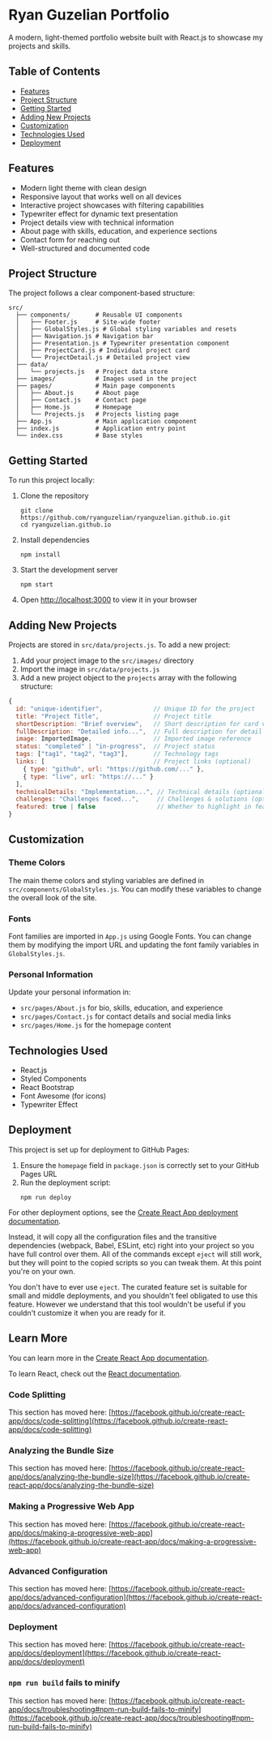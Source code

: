 # Ryan Guzelian Portfolio

A modern, light-themed portfolio website built with React.js to showcase my projects and skills.

## Table of Contents
- [Features](#features)
- [Project Structure](#project-structure)
- [Getting Started](#getting-started)
- [Adding New Projects](#adding-new-projects)
- [Customization](#customization)
- [Technologies Used](#technologies-used)
- [Deployment](#deployment)

## Features

- Modern light theme with clean design
- Responsive layout that works well on all devices
- Interactive project showcases with filtering capabilities
- Typewriter effect for dynamic text presentation
- Project details view with technical information
- About page with skills, education, and experience sections
- Contact form for reaching out
- Well-structured and documented code

## Project Structure

The project follows a clear component-based structure:

```
src/
  ├── components/       # Reusable UI components
  │   ├── Footer.js     # Site-wide footer
  │   ├── GlobalStyles.js # Global styling variables and resets
  │   ├── Navigation.js # Navigation bar
  │   ├── Presentation.js # Typewriter presentation component
  │   ├── ProjectCard.js # Individual project card
  │   └── ProjectDetail.js # Detailed project view
  ├── data/
  │   └── projects.js   # Project data store
  ├── images/           # Images used in the project
  ├── pages/            # Main page components
  │   ├── About.js      # About page
  │   ├── Contact.js    # Contact page
  │   ├── Home.js       # Homepage
  │   └── Projects.js   # Projects listing page
  ├── App.js            # Main application component
  ├── index.js          # Application entry point
  └── index.css         # Base styles
```

## Getting Started

To run this project locally:

1. Clone the repository
   ```
   git clone https://github.com/ryanguzelian/ryanguzelian.github.io.git
   cd ryanguzelian.github.io
   ```

2. Install dependencies
   ```
   npm install
   ```

3. Start the development server
   ```
   npm start
   ```

4. Open [http://localhost:3000](http://localhost:3000) to view it in your browser

## Adding New Projects

Projects are stored in `src/data/projects.js`. To add a new project:

1. Add your project image to the `src/images/` directory
2. Import the image in `src/data/projects.js`
3. Add a new project object to the `projects` array with the following structure:

```javascript
{
  id: "unique-identifier",              // Unique ID for the project
  title: "Project Title",               // Project title
  shortDescription: "Brief overview",   // Short description for card view
  fullDescription: "Detailed info...",  // Full description for detail view
  image: ImportedImage,                 // Imported image reference
  status: "completed" | "in-progress",  // Project status
  tags: ["tag1", "tag2", "tag3"],       // Technology tags
  links: [                              // Project links (optional)
    { type: "github", url: "https://github.com/..." },
    { type: "live", url: "https://..." }
  ],
  technicalDetails: "Implementation...", // Technical details (optional)
  challenges: "Challenges faced...",     // Challenges & solutions (optional)
  featured: true | false                 // Whether to highlight in featured section
}
```

## Customization

### Theme Colors

The main theme colors and styling variables are defined in `src/components/GlobalStyles.js`. You can modify these variables to change the overall look of the site.

### Fonts

Font families are imported in `App.js` using Google Fonts. You can change them by modifying the import URL and updating the font family variables in `GlobalStyles.js`.

### Personal Information

Update your personal information in:
- `src/pages/About.js` for bio, skills, education, and experience
- `src/pages/Contact.js` for contact details and social media links
- `src/pages/Home.js` for the homepage content

## Technologies Used

- React.js
- Styled Components
- React Bootstrap
- Font Awesome (for icons)
- Typewriter Effect

## Deployment

This project is set up for deployment to GitHub Pages:

1. Ensure the `homepage` field in `package.json` is correctly set to your GitHub Pages URL
2. Run the deployment script:
   ```
   npm run deploy
   ```

For other deployment options, see the [Create React App deployment documentation](https://facebook.github.io/create-react-app/docs/deployment).

Instead, it will copy all the configuration files and the transitive dependencies (webpack, Babel, ESLint, etc) right into your project so you have full control over them. All of the commands except `eject` will still work, but they will point to the copied scripts so you can tweak them. At this point you're on your own.

You don't have to ever use `eject`. The curated feature set is suitable for small and middle deployments, and you shouldn't feel obligated to use this feature. However we understand that this tool wouldn't be useful if you couldn't customize it when you are ready for it.

## Learn More

You can learn more in the [Create React App documentation](https://facebook.github.io/create-react-app/docs/getting-started).

To learn React, check out the [React documentation](https://reactjs.org/).

### Code Splitting

This section has moved here: [https://facebook.github.io/create-react-app/docs/code-splitting](https://facebook.github.io/create-react-app/docs/code-splitting)

### Analyzing the Bundle Size

This section has moved here: [https://facebook.github.io/create-react-app/docs/analyzing-the-bundle-size](https://facebook.github.io/create-react-app/docs/analyzing-the-bundle-size)

### Making a Progressive Web App

This section has moved here: [https://facebook.github.io/create-react-app/docs/making-a-progressive-web-app](https://facebook.github.io/create-react-app/docs/making-a-progressive-web-app)

### Advanced Configuration

This section has moved here: [https://facebook.github.io/create-react-app/docs/advanced-configuration](https://facebook.github.io/create-react-app/docs/advanced-configuration)

### Deployment

This section has moved here: [https://facebook.github.io/create-react-app/docs/deployment](https://facebook.github.io/create-react-app/docs/deployment)

### `npm run build` fails to minify

This section has moved here: [https://facebook.github.io/create-react-app/docs/troubleshooting#npm-run-build-fails-to-minify](https://facebook.github.io/create-react-app/docs/troubleshooting#npm-run-build-fails-to-minify)
